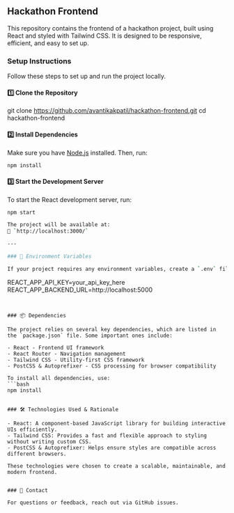 
## Hackathon Frontend  

This repository contains the frontend of a hackathon project, built using React and styled with Tailwind CSS. It is designed to be responsive, efficient, and easy to set up.  


### Setup Instructions  

Follow these steps to set up and run the project locally.  

#### 1️⃣ Clone the Repository  
git clone https://github.com/avantikakpatil/hackathon-frontend.git
cd hackathon-frontend

#### 2️⃣ Install Dependencies  
Make sure you have [Node.js](https://nodejs.org/) installed. Then, run:  
```bash
npm install
```  

#### 3️⃣ Start the Development Server  
To start the React development server, run:  
```bash
npm start

The project will be available at:  
🔗 `http://localhost:3000/`  

---

### 🔑 Environment Variables  

If your project requires any environment variables, create a `.env` file in the root directory and define them as follows:  
```
REACT_APP_API_KEY=your_api_key_here
REACT_APP_BACKEND_URL=http://localhost:5000
```  


### 📦 Dependencies  

The project relies on several key dependencies, which are listed in the `package.json` file. Some important ones include:  

- React - Frontend UI framework  
- React Router - Navigation management  
- Tailwind CSS - Utility-first CSS framework  
- PostCSS & Autoprefixer - CSS processing for browser compatibility  

To install all dependencies, use:  
```bash
npm install


### 🛠️ Technologies Used & Rationale  

- React: A component-based JavaScript library for building interactive UIs efficiently.  
- Tailwind CSS: Provides a fast and flexible approach to styling without writing custom CSS.  
- PostCSS & Autoprefixer: Helps ensure styles are compatible across different browsers.  

These technologies were chosen to create a scalable, maintainable, and modern frontend.  


### 💬 Contact  

For questions or feedback, reach out via GitHub issues.  

